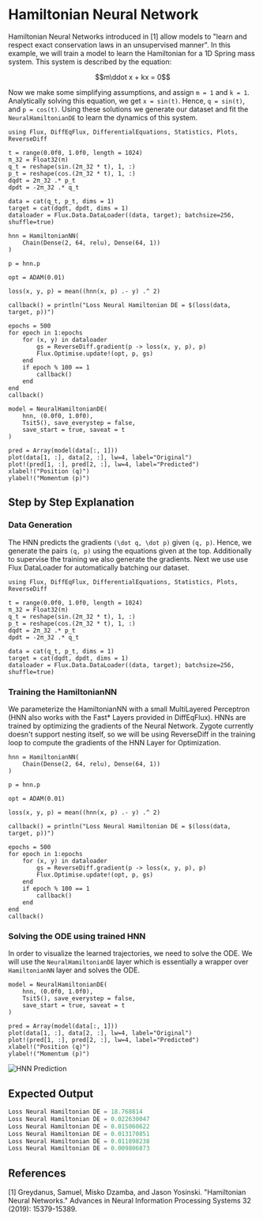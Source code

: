 # Hamiltonian Neural Network

Hamiltonian Neural Networks introduced in [1] allow models to "learn and respect exact conservation laws in an unsupervised manner". In this example, we will train a model to learn the Hamiltonian for a 1D Spring mass system. This system is described by the equation:

```math
m\ddot x + kx = 0
```

Now we make some simplifying assumptions, and assign ``m = 1`` and ``k = 1``. Analytically solving this equation, we get ``x = sin(t)``. Hence, ``q = sin(t)``, and ``p = cos(t)``. Using these solutions we generate our dataset and fit the `NeuralHamiltonianDE` to learn the dynamics of this system.

```@example hamiltonian_cp
using Flux, DiffEqFlux, DifferentialEquations, Statistics, Plots, ReverseDiff

t = range(0.0f0, 1.0f0, length = 1024)
π_32 = Float32(π)
q_t = reshape(sin.(2π_32 * t), 1, :)
p_t = reshape(cos.(2π_32 * t), 1, :)
dqdt = 2π_32 .* p_t
dpdt = -2π_32 .* q_t

data = cat(q_t, p_t, dims = 1)
target = cat(dqdt, dpdt, dims = 1)
dataloader = Flux.Data.DataLoader((data, target); batchsize=256, shuffle=true)

hnn = HamiltonianNN(
    Chain(Dense(2, 64, relu), Dense(64, 1))
)

p = hnn.p

opt = ADAM(0.01)

loss(x, y, p) = mean((hnn(x, p) .- y) .^ 2)

callback() = println("Loss Neural Hamiltonian DE = $(loss(data, target, p))")

epochs = 500
for epoch in 1:epochs
    for (x, y) in dataloader
        gs = ReverseDiff.gradient(p -> loss(x, y, p), p)
        Flux.Optimise.update!(opt, p, gs)
    end
    if epoch % 100 == 1
        callback()
    end
end
callback()

model = NeuralHamiltonianDE(
    hnn, (0.0f0, 1.0f0),
    Tsit5(), save_everystep = false,
    save_start = true, saveat = t
)

pred = Array(model(data[:, 1]))
plot(data[1, :], data[2, :], lw=4, label="Original")
plot!(pred[1, :], pred[2, :], lw=4, label="Predicted")
xlabel!("Position (q)")
ylabel!("Momentum (p)")
```

## Step by Step Explanation

### Data Generation

The HNN predicts the gradients ``(\dot q, \dot p)`` given ``(q, p)``. Hence, we generate the pairs ``(q, p)`` using the equations given at the top. Additionally to supervise the training we also generate the gradients. Next we use use Flux DataLoader for automatically batching our dataset.

```@example hamiltonian
using Flux, DiffEqFlux, DifferentialEquations, Statistics, Plots, ReverseDiff

t = range(0.0f0, 1.0f0, length = 1024)
π_32 = Float32(π)
q_t = reshape(sin.(2π_32 * t), 1, :)
p_t = reshape(cos.(2π_32 * t), 1, :)
dqdt = 2π_32 .* p_t
dpdt = -2π_32 .* q_t

data = cat(q_t, p_t, dims = 1)
target = cat(dqdt, dpdt, dims = 1)
dataloader = Flux.Data.DataLoader((data, target); batchsize=256, shuffle=true)
```

### Training the HamiltonianNN

We parameterize the HamiltonianNN with a small MultiLayered Perceptron (HNN also works with the Fast* Layers provided in DiffEqFlux). HNNs are trained by optimizing the gradients of the Neural Network. Zygote currently doesn't support nesting itself, so we will be using ReverseDiff in the training loop to compute the gradients of the HNN Layer for Optimization.

```@example hamiltonian
hnn = HamiltonianNN(
    Chain(Dense(2, 64, relu), Dense(64, 1))
)

p = hnn.p

opt = ADAM(0.01)

loss(x, y, p) = mean((hnn(x, p) .- y) .^ 2)

callback() = println("Loss Neural Hamiltonian DE = $(loss(data, target, p))")

epochs = 500
for epoch in 1:epochs
    for (x, y) in dataloader
        gs = ReverseDiff.gradient(p -> loss(x, y, p), p)
        Flux.Optimise.update!(opt, p, gs)
    end
    if epoch % 100 == 1
        callback()
    end
end
callback()
```

### Solving the ODE using trained HNN

In order to visualize the learned trajectories, we need to solve the ODE. We will use the `NeuralHamiltonianDE` layer which is essentially a wrapper over `HamiltonianNN` layer and solves the ODE.

```@example hamiltonian
model = NeuralHamiltonianDE(
    hnn, (0.0f0, 1.0f0),
    Tsit5(), save_everystep = false,
    save_start = true, saveat = t
)

pred = Array(model(data[:, 1]))
plot(data[1, :], data[2, :], lw=4, label="Original")
plot!(pred[1, :], pred[2, :], lw=4, label="Predicted")
xlabel!("Position (q)")
ylabel!("Momentum (p)")
```

![HNN Prediction](https://user-images.githubusercontent.com/30564094/88309081-7cd76480-cd2b-11ea-981b-9cb86b153414.png)

## Expected Output

```julia
Loss Neural Hamiltonian DE = 18.768814
Loss Neural Hamiltonian DE = 0.022630047
Loss Neural Hamiltonian DE = 0.015060622
Loss Neural Hamiltonian DE = 0.013170851
Loss Neural Hamiltonian DE = 0.011898238
Loss Neural Hamiltonian DE = 0.009806873
```

## References

[1] Greydanus, Samuel, Misko Dzamba, and Jason Yosinski. "Hamiltonian Neural Networks." Advances in Neural Information Processing Systems 32 (2019): 15379-15389.
